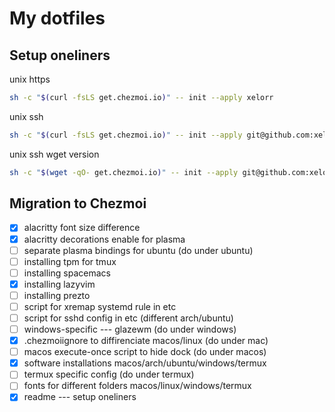 # My dotfiles

## Setup oneliners

unix https
```bash
sh -c "$(curl -fsLS get.chezmoi.io)" -- init --apply xelorr
```

unix ssh
```bash
sh -c "$(curl -fsLS get.chezmoi.io)" -- init --apply git@github.com:xelorr/dotfiles.git
```

unix ssh wget version
```bash
sh -c "$(wget -qO- get.chezmoi.io)" -- init --apply git@github.com:xelorr/dotfiles.git
```

## Migration to Chezmoi

- [x] alacritty font size difference
- [x] alacritty decorations enable for plasma
- [ ] separate plasma bindings for ubuntu (do under ubuntu)
- [ ] installing tpm for tmux
- [ ] installing spacemacs
- [x] installing lazyvim
- [ ] installing prezto
- [ ] script for xremap systemd rule in etc
- [ ] script for sshd config in etc (different arch/ubuntu)
- [ ] windows-specific --- glazewm (do under windows)
- [x] .chezmoiignore to diffirenciate macos/linux (do under mac)
- [ ] macos execute-once script to hide dock (do under macos)
- [x] software installations macos/arch/ubuntu/windows/termux
- [ ] termux specific config (do under termux)
- [ ] fonts for different folders macos/linux/windows/termux
- [x] readme --- setup oneliners
